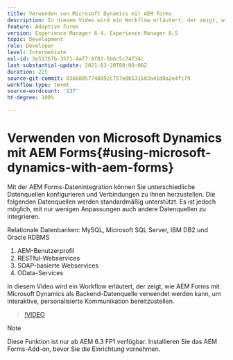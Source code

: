 ```yaml
---
title: Verwenden von Microsoft Dynamics mit AEM Forms
description: In diesem Video wird ein Workflow erläutert, der zeigt, wie AEM Forms mit Microsoft Dynamics als Backend-Datenquelle verwendet werden kann, um interaktive, personalisierte Kommunikation bereitzustellen.
feature: Adaptive Forms
version: Experience Manager 6.4, Experience Manager 6.5
topic: Development
role: Developer
level: Intermediate
exl-id: 3e51767b-3571-4af7-8f01-5b6c5c74734c
last-substantial-update: 2021-03-20T00:00:00Z
duration: 225
source-git-commit: 03b68057748892c757e0b5315d3a41d0a2e4fc79
workflow-type: tm+mt
source-wordcount: '137'
ht-degree: 100%

---
```


# Verwenden von Microsoft Dynamics mit AEM Forms{#using-microsoft-dynamics-with-aem-forms}

Mit der AEM Forms-Datenintegration können Sie unterschiedliche Datenquellen konfigurieren und Verbindungen zu ihnen herzustellen. Die folgenden Datenquellen werden standardmäßig unterstützt. Es ist jedoch möglich, mit nur wenigen Anpassungen auch andere Datenquellen zu integrieren.

Relationale Datenbanken: MySQL, Microsoft SQL Server, IBM DB2 und Oracle RDBMS
1. AEM-Benutzerprofil 
1. RESTful-Webservices
1. SOAP-basierte Webservices
1. OData-Services  

In diesem Video wird ein Workflow erläutert, der zeigt, wie AEM Forms mit Microsoft Dynamics als Backend-Datenquelle verwendet werden kann, um interaktive, personalisierte Kommunikation bereitzustellen.

>[!VIDEO](https://video.tv.adobe.com/v/20971?quality=12&learn=on)

>[!NOTE]
>
>Diese Funktion ist nur ab AEM 6.3 FP1 verfügbar. Installieren Sie das AEM Forms-Add-on, bevor Sie die Einrichtung vornehmen.
